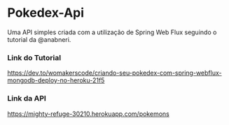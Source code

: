 # Pokedex-Api
Uma API simples criada com a utilização de Spring Web Flux seguindo o tutorial da @anabneri.

### Link do Tutorial

https://dev.to/womakerscode/criando-seu-pokedex-com-spring-webflux-mongodb-deploy-no-heroku-21f5

### Link da API
https://mighty-refuge-30210.herokuapp.com/pokemons
